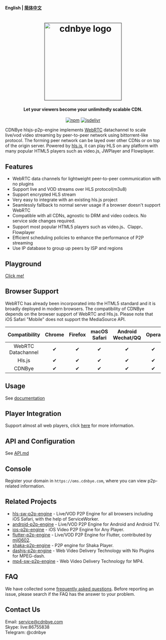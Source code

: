 **English | [简体中文](Readme_zh.md)**

<h1 align="center"><a href="" target="_blank" rel="noopener noreferrer"><img width="250" src="https://www.cdnbye.com/logo.png" alt="cdnbye logo"></a></h1>
<h4 align="center">Let your viewers become your unlimitedly scalable CDN.</h4>
<p align="center">
  <a href="https://www.npmjs.com/package/cdnbye"><img src="https://img.shields.io/npm/v/cdnbye.svg?style=flat" alt="npm"></a>
  <a href="https://www.jsdelivr.com/package/npm/cdnbye"><img src="https://data.jsdelivr.com/v1/package/npm/cdnbye/badge" alt="jsdelivr"></a>
</p>

CDNBye hlsjs-p2p-engine implements [WebRTC](https://en.wikipedia.org/wiki/WebRTC) datachannel to scale live/vod video streaming by peer-to-peer network using bittorrent-like protocol. The forming peer network can be layed over other CDNs or on top of the origin server. Powered by [hls.js](https://github.com/video-dev/hls.js), it can play HLS on any platform with many popular HTML5 players such as video.js, JWPlayer and Flowplayer.

## Features
- WebRTC data channels for lightweight peer-to-peer communication with no plugins
- Support live and VOD streams over HLS protocol(m3u8)
- Support encrypted HLS stream
- Very easy to integrate with an existing hls.js project
- Seamlessly fallback to normal server usage if a browser doesn't support WebRTC
- Compatible with all CDNs, agnostic to DRM and video codecs. No service side changes required.
- Support most popular HTML5 players such as video.js、Clappr、Flowplayer
- Efficient scheduling policies to enhance the performance of P2P streaming
- Use IP database to group up peers by ISP and regions

## Playground
[Click me!](https://demo.cdnbye.com/)

## Browser Support
WebRTC has already been incorporated into the HTML5 standard and it is broadly deployed in modern browsers. The compatibility of CDNBye depends on the browser support of WebRTC and Hls.js. Please note that iOS Safari "Mobile" does not support the MediaSource API.

 Compatibility|Chrome | Firefox | macOS Safari| Android Wechat/QQ | Opera | Edge | IE | iOS Safari | 
:-: | :-: | :-: | :-: | :-: | :-: | :-:| :-:| :-:
WebRTC Datachannel | ✔ | ✔ | ✔ | ✔ | ✔ | ✔ | ❌ | ✔ |
Hls.js | ✔ | ✔ | ✔ | ✔ | ✔ | ✔ | ✔ | ❌ |
CDNBye | ✔ | ✔ | ✔ | ✔ | ✔ | ✔ | ❌ | ❌ |

## Usage
See [documentation](https://docs.swarmcloud.net/web-hls)

## Player Integration
Support almost all web players, click [here](https://docs.swarmcloud.net/web-hls/players) for more information.

## API and Configuration
See [API.md](https://docs.swarmcloud.net/web-hls/API)

## Console
Register your domain in `https://oms.cdnbye.com`, where you can view p2p-related information.

## Related Projects
- [hls-sw-p2p-engine](https://github.com/swarm-cloud/hls-sw-p2p-engine) - Live/VOD P2P Engine for all browsers including iOS Safari, with the help of ServiceWorker.
- [android-p2p-engine](https://github.com/cdnbye/android-p2p-engine) - Live/VOD P2P Engine for Android and Android TV.
- [ios-p2p-engine](https://github.com/cdnbye/ios-p2p-engine) - iOS Video P2P Engine for Any Player.
- [flutter-p2p-engine](https://github.com/cdnbye/flutter-p2p-engine) - Live/VOD P2P Engine for Flutter, contributed by [mjl0602](https://github.com/mjl0602).
- [shaka-p2p-engine](https://github.com/cdnbye/shaka-p2p-engine) - P2P engine for Shaka Player.
- [dashjs-p2p-engine](https://github.com/cdnbye/dashjs-p2p-engine) - Web Video Delivery Technology with No Plugins for MPEG-dash.
- [mp4-sw-p2p-engine](https://github.com/swarm-cloud/mp4-sw-p2p-engine) - Web Video Delivery Technology for MP4.

<!--
## They are using CDNBye
<table>
    <tr>
        <td ><center> <a target="_blank" href="https://wstream.video/"><img src="https://cdnbye.oss-cn-beijing.aliyuncs.com/pic/wstream.png" width="120"></a></center></td>
        <td ><center> <a target="_blank" href="https://cyclingentertainment.stream/"><img src="https://cdnbye.oss-cn-beijing.aliyuncs.com/pic/%20cyclingentertainment.png" width="120"></a></center></td>
    </tr>
</table>
-->

## FAQ
We have collected some [frequently asked questions](https://docs.swarmcloud.net/faq). Before reporting an issue, please search if the FAQ has the answer to your problem.

## Contact Us
Email: service@cdnbye.com
<br>
Skype: live:86755838
<br>
Telegram: @cdnbye








